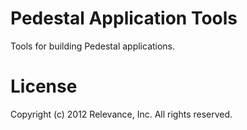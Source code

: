 # Pedestal Application Tools

Tools for building Pedestal applications.

# License

Copyright (c) 2012 Relevance, Inc. All rights reserved.
